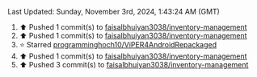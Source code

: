 <!--RECENT_ACTIVITY:last_update-->
Last Updated: Sunday, November 3rd, 2024, 1:43:24 AM (GMT)
<!--RECENT_ACTIVITY:last_update_end-->
<!--RECENT_ACTIVITY:start-->
1. ⬆️ Pushed 1 commit(s) to [faisalbhuiyan3038/inventory-management](https://github.com/faisalbhuiyan3038/inventory-management)<br>
2. ⬆️ Pushed 1 commit(s) to [faisalbhuiyan3038/inventory-management](https://github.com/faisalbhuiyan3038/inventory-management)<br>
3. ⭐ Starred [programminghoch10/ViPER4AndroidRepackaged](https://github.com/programminghoch10/ViPER4AndroidRepackaged)<br>
4. ⬆️ Pushed 1 commit(s) to [faisalbhuiyan3038/inventory-management](https://github.com/faisalbhuiyan3038/inventory-management)<br>
5. ⬆️ Pushed 3 commit(s) to [faisalbhuiyan3038/inventory-management](https://github.com/faisalbhuiyan3038/inventory-management)<br>
<!--RECENT_ACTIVITY:end-->
